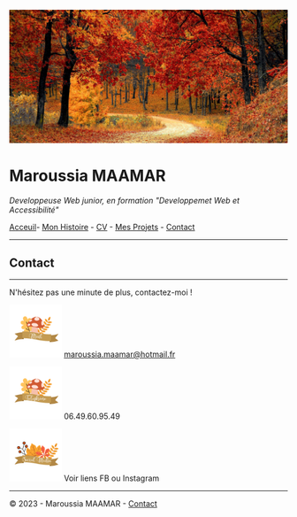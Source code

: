![banière_presentation](./../images/Untitled%20design.jpg)


# Maroussia MAAMAR
  *Developpeuse Web junior, en formation "Developpemet Web et Accessibilité"*


[Acceuil](./../README.md)- [Mon Histoire](./pages/histoire.md) - [CV](CV.md) - [Mes Projets](projet.md) - [Contact](contact.md)

---

## Contact
***
N'hésitez pas une minute de plus, contactez-moi !

<img src="./../images/mail.png" width="95"> maroussia.maamar@hotmail.fr

<img src="./../images/telephone.png" width="95"> 06.49.60.95.49

<img src="./../images/socialmedia.png" width="95"> Voir liens FB ou Instagram


***
© 2023 - Maroussia MAAMAR - [Contact](./contact.md)